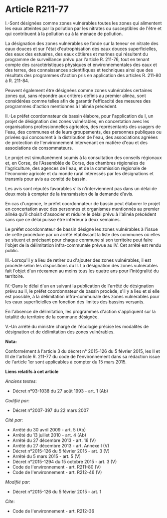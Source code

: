 # Article R211-77

I.-Sont désignées comme zones vulnérables toutes les zones qui alimentent les eaux atteintes par la pollution par les
nitrates ou susceptibles de l'être et qui contribuent à la pollution ou à la menace de pollution. 

La désignation des zones vulnérables se fonde sur la teneur en nitrate des eaux douces et sur l'état d'eutrophisation des
eaux douces superficielles, des eaux des estuaires, des eaux côtières et marines qui résultent du programme de surveillance
prévu par l'article R. 211-76, tout en tenant compte des caractéristiques physiques et environnementales des eaux et des
terres, des connaissances scientifiques et techniques ainsi que des résultats des programmes d'action pris en application des
articles R. 211-80 à R. 211-84. 

Peuvent également être désignées comme zones vulnérables certaines zones qui, sans répondre aux critères définis au premier
alinéa, sont considérées comme telles afin de garantir l'efficacité des mesures des programmes d'action mentionnés à l'alinéa
précédent. 

II.-Le préfet coordonnateur de bassin élabore, pour l'application du I, un projet de désignation des zones vulnérables, en
concertation avec les organisations professionnelles agricoles, des représentants des usagers de l'eau, des communes et de
leurs groupements, des personnes publiques ou privées qui concourent à la distribution de l'eau, des associations agréées de
protection de l'environnement intervenant en matière d'eau et des associations de consommateurs. 

Le projet est simultanément soumis à la consultation des conseils régionaux et, en Corse, de l'Assemblée de Corse, des
chambres régionales de l'agriculture, des agences de l'eau, et de la commission régionale de l'économie agricole et du monde
rural intéressés par les désignations et transmis pour avis au comité de bassin. 

Les avis sont réputés favorables s'ils n'interviennent pas dans un délai de deux mois à compter de la transmission de la
demande d'avis. 

En cas d'urgence, le préfet coordonnateur de bassin peut élaborer le projet en concertation avec des personnes et organismes
mentionnés au premier alinéa qu'il choisit d'associer et réduire le délai prévu à l'alinéa précédent sans que ce délai puisse
être inférieur à deux semaines. 

Le préfet coordonnateur de bassin désigne les zones vulnérables à l'issue de cette procédure par un arrêté établissant la
liste des communes où elles se situent et précisant pour chaque commune si son territoire peut faire l'objet de la
délimitation infra-communale prévue au IV. Cet arrêté est rendu public. 

III.-Lorsqu'il y a lieu de retirer ou d'ajouter des zones vulnérables, il est procédé selon les dispositions du II. La
désignation des zones vulnérables fait l'objet d'un réexamen au moins tous les quatre ans pour l'intégralité du territoire. 

IV.-Dans le délai d'un an suivant la publication de l'arrêté de désignation prévu au II, le préfet coordonnateur de bassin
procède, s'il y a lieu et si elle est possible, à la délimitation infra-communale des zones vulnérables pour les eaux
superficielles en fonction des limites des bassins versants. 

En l'absence de délimitation, les programmes d'action s'appliquent sur la totalité du territoire de la commune désignée. 

V.-Un arrêté du ministre chargé de l'écologie précise les modalités de désignation et de délimitation des zones vulnérables.

**Nota:**

Conformément à l'article 3 du décret n° 2015-126 du 5 février 2015, les II et III de l'article R. 211-77 du code de
l'environnement dans sa rédaction issue de l'article 1er sont applicables à compter du 15 mars 2015.

**Liens relatifs à cet article**

_Anciens textes_:

  - Décret n°93-1038 du 27 août 1993 - art. 1 (Ab)

_Codifié par_:

  - Décret n°2007-397 du 22 mars 2007

_Cité par_:

  - Arrêté du 30 avril 2009 - art. 5 (Ab)
  - Arrêté du 13 juillet 2010 - art. 4 (Ab)
  - Arrêté du 27 décembre 2013 - art. 16 (V)
  - Arrêté du 27 décembre 2013 - art. Annexe I (V)
  - Décret n°2015-126 du 5 février 2015 - art. 3 (V)
  - Arrêté du 5 mars 2015 - art. 5 (V)
  - Décret n°2015-1294 du 15 octobre 2015 - art. 3 (V)
  - Code de l'environnement - art. R211-80 (V)
  - Code de l'environnement - art. R212-46 (V)

_Modifié par_:

  - Décret n°2015-126 du 5 février 2015 - art. 1

_Cite_:

  - Code de l'environnement - art. R212-36
